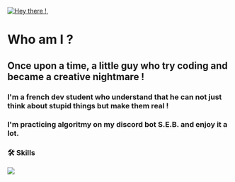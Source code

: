 [![Hey there !, ](https://pimp-my-readme-next.vercel.app/api/wavy-banner?subtitle=You%20found%20me%20%21&title=Aldric%20Vendas)](https://pimp-my-readme-next.vercel.app)

# Who am I ?
## Once upon a time, a little guy who try coding and became a creative nightmare !

### I'm a french dev student who understand that he can not just think about stupid things but make them real !
### I'm practicing algoritmy on my discord bot S.E.B. and enjoy it a lot.

### 🛠 Skills
<img src="https://devicon-website.vercel.app/api/css3/original.svg"></img>
